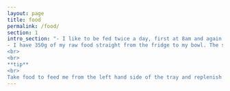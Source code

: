 ```yaml
---
layout: page
title: food
permalink: /food/
section: 1
intro_section: "- I like to be fed twice a day, first at 8am and again at 7pm
- I have 350g of my raw food straight from the fridge to my bowl. The scales are next to the microwave
<br>
<br>
**tip**
<br>
Take food to feed me from the left hand side of the tray and replenish from the freezer to the right hand side of the tray"
---
```

